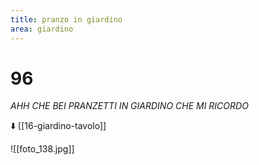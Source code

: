 ```yaml
---
title: pranzo in giardino
area: giardino
---
```

# 96
_AHH CHE BEI PRANZETTI IN GIARDINO CHE MI RICORDO_

⬇️ [[16-giardino-tavolo]]

![[foto_138.jpg]]